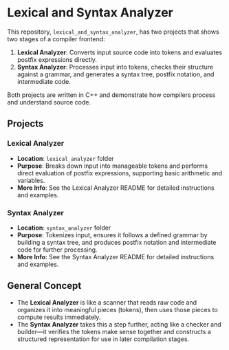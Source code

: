 # Lexical and Syntax Analyzer

This repository, `lexical_and_syntax_analyzer`, has two projects that shows two stages of a compiler frontend:

1. **Lexical Analyzer**: Converts input source code into tokens and evaluates postfix expressions directly.
2. **Syntax Analyzer**: Processes input into tokens, checks their structure against a grammar, and generates a syntax tree, postfix notation, and intermediate code.

Both projects are written in C++ and demonstrate how compilers process and understand source code.

## Projects

### Lexical Analyzer
- **Location**: `lexical_analyzer` folder
- **Purpose**: Breaks down input into manageable tokens and performs direct evaluation of postfix expressions, supporting basic arithmetic and variables.
- **More Info**: See the Lexical Analyzer README for detailed instructions and examples.

### Syntax Analyzer
- **Location**: `syntax_analyzer` folder
- **Purpose**: Tokenizes input, ensures it follows a defined grammar by building a syntax tree, and produces postfix notation and intermediate code for further processing.
- **More Info**: See the Syntax Analyzer README for detailed instructions and examples.

## General Concept
- The **Lexical Analyzer** is like a scanner that reads raw code and organizes it into meaningful pieces (tokens), then uses those pieces to compute results immediately.
- The **Syntax Analyzer** takes this a step further, acting like a checker and builder—it verifies the tokens make sense together and constructs a structured representation for use in later compilation stages.
